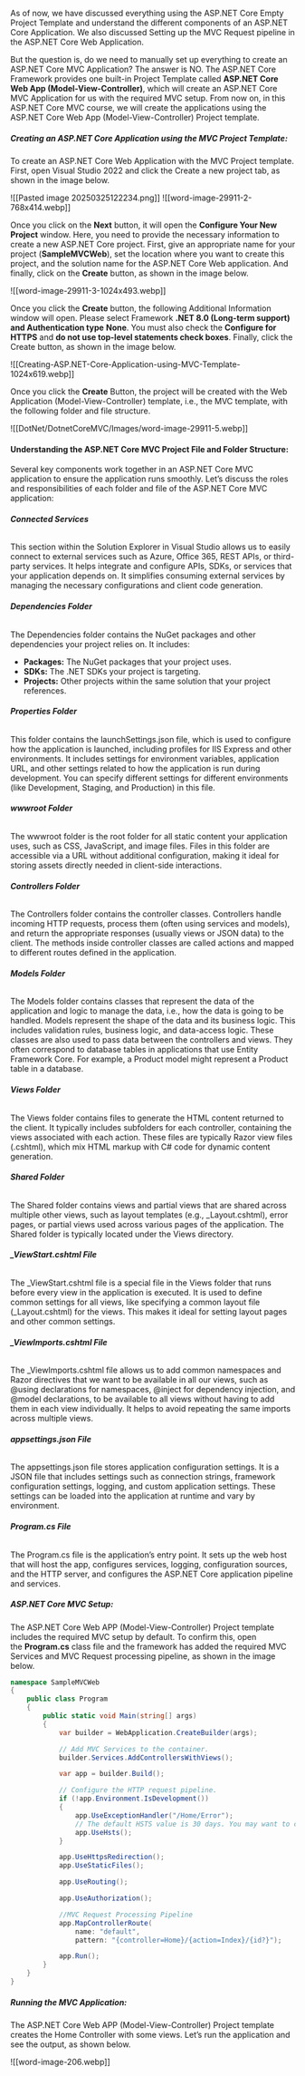 As of now, we have discussed everything using the ASP.NET Core Empty Project Template and understand the different components of an ASP.NET Core Application. We also discussed Setting up the MVC Request pipeline in the ASP.NET Core Web Application.

But the question is, do we need to manually set up everything to create an ASP.NET Core MVC Application? The answer is NO. The ASP.NET Core Framework provides one built-in Project Template called **ASP.NET Core Web App (Model-View-Controller)**, which will create an ASP.NET Core MVC Application for us with the required MVC setup. From now on, in this ASP.NET Core MVC course, we will create the applications using the ASP.NET Core Web App (Model-View-Controller) Project template. 

##### **Creating an ASP.NET Core Application using the MVC Project Template:**

To create an ASP.NET Core Web Application with the MVC Project template. First, open Visual Studio 2022 and click the Create a new project tab, as shown in the image below.

![[Pasted image 20250325122234.png]]
![[word-image-29911-2-768x414.webp]]

Once you click on the **Next** button, it will open the **Configure Your New Project** window. Here, you need to provide the necessary information to create a new ASP.NET Core project. First, give an appropriate name for your project (**SampleMVCWeb**), set the location where you want to create this project, and the solution name for the ASP.NET Core Web application. And finally, click on the **Create** button, as shown in the image below.

![[word-image-29911-3-1024x493.webp]]

Once you click the **Create** button, the following Additional Information window will open. Please select Framework **.NET 8.0 (Long-term support) and Authentication type** **None**. You must also check the **Configure for HTTPS** and **do not use top-level statements check boxes**. Finally, click the Create button, as shown in the image below.

![[Creating-ASP.NET-Core-Application-using-MVC-Template-1024x619.webp]]

Once you click the **Create** Button, the project will be created with the Web Application (Model-View-Controller) template, i.e., the MVC template, with the following folder and file structure.

![[DotNet/DotnetCoreMVC/Images/word-image-29911-5.webp]]

#### **Understanding the ASP.NET Core MVC Project File and Folder Structure:**

Several key components work together in an ASP.NET Core MVC application to ensure the application runs smoothly. Let’s discuss the roles and responsibilities of each folder and file of the ASP.NET Core MVC application:

###### **Connected Services**

This section within the Solution Explorer in Visual Studio allows us to easily connect to external services such as Azure, Office 365, REST APIs, or third-party services. It helps integrate and configure APIs, SDKs, or services that your application depends on. It simplifies consuming external services by managing the necessary configurations and client code generation.

###### **Dependencies Folder**

The Dependencies folder contains the NuGet packages and other dependencies your project relies on. It includes:

- **Packages:** The NuGet packages that your project uses.
- **SDKs:** The .NET SDKs your project is targeting.
- **Projects:** Other projects within the same solution that your project references.

###### **Properties Folder**

This folder contains the launchSettings.json file, which is used to configure how the application is launched, including profiles for IIS Express and other environments. It includes settings for environment variables, application URL, and other settings related to how the application is run during development. You can specify different settings for different environments (like Development, Staging, and Production) in this file.

###### **wwwroot Folder**

The wwwroot folder is the root folder for all static content your application uses, such as CSS, JavaScript, and image files. Files in this folder are accessible via a URL without additional configuration, making it ideal for storing assets directly needed in client-side interactions.

###### **Controllers Folder**

The Controllers folder contains the controller classes. Controllers handle incoming HTTP requests, process them (often using services and models), and return the appropriate responses (usually views or JSON data) to the client. The methods inside controller classes are called actions and mapped to different routes defined in the application.

###### **Models Folder**

The Models folder contains classes that represent the data of the application and logic to manage the data, i.e., how the data is going to be handled. Models represent the shape of the data and its business logic. This includes validation rules, business logic, and data-access logic. These classes are also used to pass data between the controllers and views. They often correspond to database tables in applications that use Entity Framework Core. For example, a Product model might represent a Product table in a database.

###### **Views Folder**

The Views folder contains files to generate the HTML content returned to the client. It typically includes subfolders for each controller, containing the views associated with each action. These files are typically Razor view files (.cshtml), which mix HTML markup with C# code for dynamic content generation.

###### **Shared Folder**

The Shared folder contains views and partial views that are shared across multiple other views, such as layout templates (e.g., _Layout.cshtml), error pages, or partial views used across various pages of the application. The Shared folder is typically located under the Views directory.

###### **_ViewStart.cshtml File**

The _ViewStart.cshtml file is a special file in the Views folder that runs before every view in the application is executed. It is used to define common settings for all views, like specifying a common layout file (_Layout.cshtml) for the views. This makes it ideal for setting layout pages and other common settings.

###### **_ViewImports.cshtml File**

The _ViewImports.cshtml file allows us to add common namespaces and Razor directives that we want to be available in all our views, such as @using declarations for namespaces, @inject for dependency injection, and @model declarations, to be available to all views without having to add them in each view individually. It helps to avoid repeating the same imports across multiple views.

###### **appsettings.json File**

The appsettings.json file stores application configuration settings. It is a JSON file that includes settings such as connection strings, framework configuration settings, logging, and custom application settings. These settings can be loaded into the application at runtime and vary by environment.

###### **Program.cs File**

The Program.cs file is the application’s entry point. It sets up the web host that will host the app, configures services, logging, configuration sources, and the HTTP server, and configures the ASP.NET Core application pipeline and services.

##### **ASP.NET Core MVC Setup:**

The ASP.NET Core Web APP (Model-View-Controller) Project template includes the required MVC setup by default. To confirm this, open the **Program.cs** class file and the framework has added the required MVC Services and MVC Request processing pipeline, as shown in the image below.

```C#
namespace SampleMVCWeb
{
    public class Program
    {
        public static void Main(string[] args)
        {
            var builder = WebApplication.CreateBuilder(args);

            // Add MVC Services to the container.
            builder.Services.AddControllersWithViews();

            var app = builder.Build();

            // Configure the HTTP request pipeline.
            if (!app.Environment.IsDevelopment())
            {
                app.UseExceptionHandler("/Home/Error");
                // The default HSTS value is 30 days. You may want to change this for production scenarios, see https://aka.ms/aspnetcore-hsts.
                app.UseHsts();
            }

            app.UseHttpsRedirection();
            app.UseStaticFiles();

            app.UseRouting();

            app.UseAuthorization();

            //MVC Request Processing Pipeline
            app.MapControllerRoute(
                name: "default",
                pattern: "{controller=Home}/{action=Index}/{id?}");

            app.Run();
        }
    }
}
```

##### **Running the MVC Application:**

The ASP.NET Core Web APP (Model-View-Controller) Project template creates the Home Controller with some views. Let’s run the application and see the output, as shown below.

![[word-image-206.webp]]














